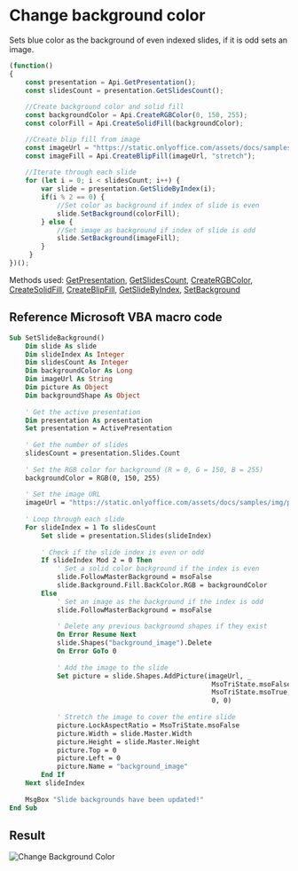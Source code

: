 # Change background color

Sets blue color as the background of even indexed slides, if it is odd sets an image.

<!-- This code snippet is shown in the screenshot. -->

<!-- eslint-skip -->

``` ts
(function()
{
    const presentation = Api.GetPresentation(); 
    const slidesCount = presentation.GetSlidesCount();
    
    //Create background color and solid fill
    const backgroundColor = Api.CreateRGBColor(0, 150, 255);
    const colorFill = Api.CreateSolidFill(backgroundColor);

    //Create blip fill from image
    const imageUrl = "https://static.onlyoffice.com/assets/docs/samples/img/presentation_sky.png";
    const imageFill = Api.CreateBlipFill(imageUrl, "stretch");
    
    //Iterate through each slide
    for (let i = 0; i < slidesCount; i++) {
        var slide = presentation.GetSlideByIndex(i);
        if(i % 2 == 0) {
            //Set color as background if index of slide is even
            slide.SetBackground(colorFill);
        } else {
            //Set image as background if index of slide is odd
            slide.SetBackground(imageFill);
        }
     }
})();
```

Methods used: [GetPresentation](../../../../office-api/usage-api/presentation-api/Api/Methods/GetPresentation.md), [GetSlidesCount](../../../../office-api/usage-api/presentation-api/ApiPresentation/Methods/GetSlidesCount.md), [CreateRGBColor](../../../../office-api/usage-api/presentation-api/Api/Methods/CreateRGBColor.md), [CreateSolidFill](../../../../office-api/usage-api/presentation-api/Api/Methods/CreateSolidFill.md), [CreateBlipFill](../../../../office-api/usage-api/presentation-api/Api/Methods/CreateBlipFill.md), [GetSlideByIndex](../../../../office-api/usage-api/presentation-api/ApiPresentation/Methods/GetSlideByIndex.md), [SetBackground](../../../../office-api/usage-api/presentation-api/ApiSlide/Methods/SetBackground.md)

## Reference Microsoft VBA macro code

<!-- code generated with AI -->

``` vb
Sub SetSlideBackground()
    Dim slide As slide
    Dim slideIndex As Integer
    Dim slidesCount As Integer
    Dim backgroundColor As Long
    Dim imageUrl As String
    Dim picture As Object
    Dim backgroundShape As Object
    
    ' Get the active presentation
    Dim presentation As presentation
    Set presentation = ActivePresentation
    
    ' Get the number of slides
    slidesCount = presentation.Slides.Count
    
    ' Set the RGB color for background (R = 0, G = 150, B = 255)
    backgroundColor = RGB(0, 150, 255)
    
    ' Set the image URL
    imageUrl = "https://static.onlyoffice.com/assets/docs/samples/img/presentation_sky.png"
    
    ' Loop through each slide
    For slideIndex = 1 To slidesCount
        Set slide = presentation.Slides(slideIndex)
        
        ' Check if the slide index is even or odd
        If slideIndex Mod 2 = 0 Then
            ' Set a solid color background if the index is even
            slide.FollowMasterBackground = msoFalse
            slide.Background.Fill.BackColor.RGB = backgroundColor
        Else
            ' Set an image as the background if the index is odd
            slide.FollowMasterBackground = msoFalse
            
            ' Delete any previous background shapes if they exist
            On Error Resume Next
            slide.Shapes("background_image").Delete
            On Error GoTo 0
            
            ' Add the image to the slide
            Set picture = slide.Shapes.AddPicture(imageUrl, _
                                                   MsoTriState.msoFalse, _
                                                   MsoTriState.msoTrue, _
                                                   0, 0)
            
            ' Stretch the image to cover the entire slide
            picture.LockAspectRatio = MsoTriState.msoFalse
            picture.Width = slide.Master.Width
            picture.Height = slide.Master.Height
            picture.Top = 0
            picture.Left = 0
            picture.Name = "background_image"
        End If
    Next slideIndex
    
    MsgBox "Slide backgrounds have been updated!"
End Sub
```

## Result

![Change Background Color](/assets/images/plugins/change-background-color.png)
